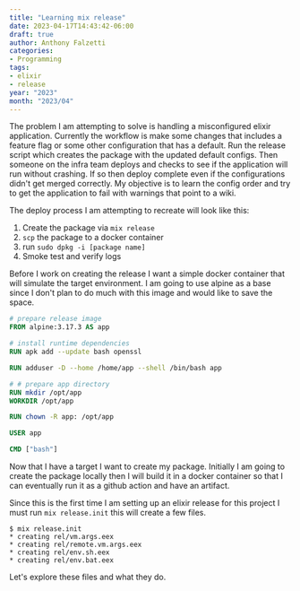 ```yaml
---
title: "Learning mix release"
date: 2023-04-17T14:43:42-06:00
draft: true
author: Anthony Falzetti
categories:
- Programming
tags:
- elixir
- release
year: "2023"
month: "2023/04"
---
```


The problem I am attempting to solve is handling a misconfigured elixir application. Currently the workflow is make some changes that includes a feature flag or some other configuration that has a default. Run the release script which creates the package with the updated default configs. Then someone on the infra team deploys and checks to see if the application will run without crashing. If so then deploy complete even if the configurations didn't get merged correctly. My objective is to learn the config order and try to get the application to fail with warnings that point to a wiki.

<!--more-->

The deploy process I am attempting to recreate will look like this:
1. Create the package via `mix release`
2. `scp` the package to a docker container
3. run `sudo dpkg -i [package name]`
4. Smoke test and verify logs

Before I work on creating the release I want a simple docker container that will simulate the target environment. I am going to use alpine as a base since I don't plan to do much with this image and would like to save the space.

```dockerfile
# prepare release image
FROM alpine:3.17.3 AS app

# install runtime dependencies
RUN apk add --update bash openssl

RUN adduser -D --home /home/app --shell /bin/bash app

# # prepare app directory
RUN mkdir /opt/app
WORKDIR /opt/app

RUN chown -R app: /opt/app

USER app

CMD ["bash"]
```

Now that I have a target I want to create my package. Initially I am going to create the package locally then I will build it in a docker container so that I can eventually run it as a github action and have an artifact.

Since this is the first time I am setting up an elixir release for this project I must run `mix release.init` this will create a few files.

```shell
$ mix release.init
* creating rel/vm.args.eex
* creating rel/remote.vm.args.eex
* creating rel/env.sh.eex
* creating rel/env.bat.eex
```

Let's explore these files and what they do.

